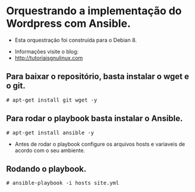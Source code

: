 # Orquestrando a implementação do Wordpress com Ansible.

* Esta orquestração foi construída para o Debian 8.
- Informações visite o blog:
- http://tutoriaisgnulinux.com

## Para baixar o repositório, basta instalar o wget e o git.
<pre>
# apt-get install git wget -y
</pre>

## Para rodar o playbook basta instalar o Ansible.
<pre>
# apt-get install ansible -y
</pre>

* Antes de rodar o playbook configure os arquivos hosts e variaveis de acordo com o seu ambiente.

## Rodando o playbook.
<pre>
# ansible-playbook -i hosts site.yml
</pre>

